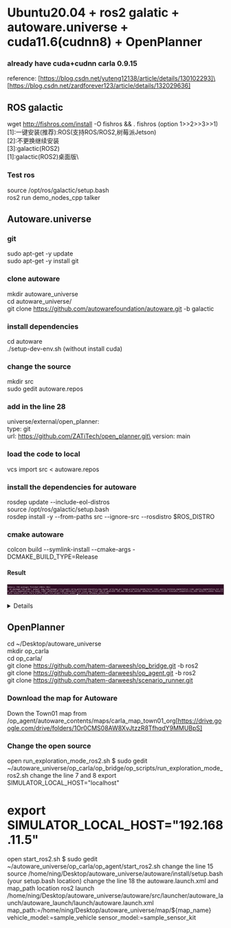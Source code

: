 # Ubuntu20.04 + ros2 galatic + autoware.universe + cuda11.6(cudnn8) + OpenPlanner

### already have cuda+cudnn carla 0.9.15
reference: [https://blog.csdn.net/yuteng12138/article/details/130102293]\
[https://blog.csdn.net/zardforever123/article/details/132029636]



## ROS galactic
wget http://fishros.com/install -O fishros && . fishros (option 1>>2>>3>>1)\
  [1]:一键安装(推荐):ROS(支持ROS/ROS2,树莓派Jetson)\
  [2]:不更换继续安装\
  [3]:galactic(ROS2)\
  [1]:galactic(ROS2)桌面版\

### Test ros
source /opt/ros/galactic/setup.bash\
ros2 run demo_nodes_cpp talker

## Autoware.universe
### git
sudo apt-get -y update\
sudo apt-get -y install git

### clone autoware
mkdir autoware_universe \
cd autoware_universe/ \
git clone https://github.com/autowarefoundation/autoware.git -b galactic  

### install dependencies
cd autoware\
./setup-dev-env.sh (without install cuda)

### change the source
mkdir src\
sudo gedit autoware.repos
### add in the line 28
universe/external/open_planner:\
    type: git\
    url: https://github.com/ZATiTech/open_planner.git\
    version: main

### load the code to local
vcs import src < autoware.repos

### install the dependencies for autoware
rosdep update --include-eol-distros \
source /opt/ros/galactic/setup.bash \
rosdep install -y --from-paths src --ignore-src --rosdistro $ROS_DISTRO

### cmake autoware
colcon build --symlink-install --cmake-args -DCMAKE_BUILD_TYPE=Release

#### Result 
![end error image](https://github.com/ningdian112/jiaocheng/blob/main/240228/image/Screenshot%20from%202024-02-28%2016-29-46.png)

<details>

##### 1. colcon build --symlink-install --cmake-args -DCMAKE_BUILD_TYPE=Relse --packages-select tvm_utility

   error:
   Starting >>> tvm_utility
--- stderr: tvm_utility                              
CMake Warning at tvm_utility-extras.cmake:58 (message):
  Skipped download for yolo_v2_tiny (enable by setting DOWNLOAD_ARTIFACTS)
Call Stack (most recent call first):
  CMakeLists.txt:53 (get_neural_network)


CMake Warning at CMakeLists.txt:90 (message):
  No model is generated for
  /home/ning/Desktop/autoware_universe/autoware/src/universe/autoware.universe/common/tvm_utility/test/yolo_v2_tiny,
  skipping test


---
Finished <<< tvm_utility [1.82s]

Summary: 1 package finished [10.6s]
  1 package had stderr output: tvm_utility

solution: change source to [https://github.com/autowarefoundation/modelzoo/tree/c5bfb713b7d82b77ebacccd46a0f5aacd545ec81/perception/camera_obstacle_detection/yolo_v2_tiny/tensorflow_fp32_coco/model_files]

#### 2. cmake variable 
Finished <<< tier4_planning_rviz_plugin [1min 35s]                                                                                                                                              
--- stderr: obstacle_velocity_limiter                                                                                                                                                        
CMake Warning (dev) at CMakeLists.txt:7 (find_package):
  Policy CMP0074 is not set: find_package uses <PackageName>_ROOT variables.
  Run "cmake --help-policy CMP0074" for policy details.  Use the cmake_policy
  command to set the policy and suppress this warning.

  CMake variable PCL_ROOT is set to:

    /usr

  For compatibility, CMake is ignoring the variable.
This warning is for project developers.  Use -Wno-dev to suppress it.


</details>

## OpenPlanner 
cd ~/Desktop/autoware_universe \
mkdir op_carla \
cd op_carla/ \
git clone https://github.com/hatem-darweesh/op_bridge.git -b ros2 \
git clone https://github.com/hatem-darweesh/op_agent.git -b ros2 \
git clone https://github.com/hatem-darweesh/scenario_runner.git 

### Download the map for Autoware 
Down the Town01 map from /op_agent/autoware_contents/maps/carla_map_town01_org[https://drive.google.com/drive/folders/1Or0CMS08AW8XvJtzzR8TfhqdY9MMUBpS]

### Change the open source 
open run_exploration_mode_ros2.sh 
$ sudo gedit ~/autoware_universe/op_carla/op_bridge/op_scripts/run_exploration_mode_ros2.sh
change the line 7 and 8
export SIMULATOR_LOCAL_HOST="localhost"
# export SIMULATOR_LOCAL_HOST="192.168.11.5"

open start_ros2.sh
$ sudo gedit ~/autoware_universe/op_carla/op_agent/start_ros2.sh 
change the line 15
source /home/ning/Desktop/autoware_universe/autoware/install/setup.bash (your setup.bash location)
change the line 18 the autoware.launch.xml and map_path location
ros2 launch /home/ning/Desktop/autoware_universe/autoware/src/launcher/autoware_launch/autoware_launch/launch/autoware.launch.xml map_path:=/home/ning/Desktop/autoware_universe/map/${map_name} vehicle_model:=sample_vehicle sensor_model:=sample_sensor_kit



